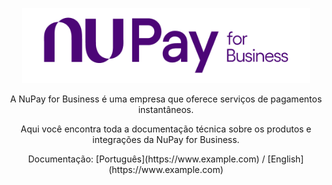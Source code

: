 <p align="center">
  <img width="460" height="120" src="images/logotipo.png">
</p>
<p align="center">A NuPay for Business é uma empresa que oferece serviços de pagamentos instantâneos.</p>
<p align="center">Aqui você encontra toda a documentação técnica sobre os produtos e integrações da NuPay for Business.</p>
<p align="center">Documentação: [Português](https://www.example.com) / [English](https://www.example.com)</p>

